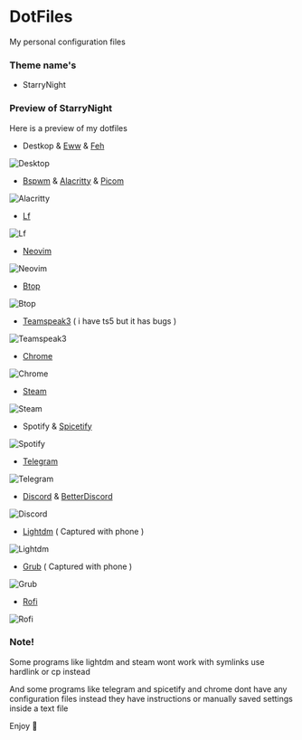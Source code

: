 # DotFiles

My personal configuration files

### Theme name's

- StarryNight

### Preview of StarryNight

Here is a preview of my dotfiles 

- Destkop & [Eww](StarryNight/home/murphy/.config/eww) & [Feh](StarryNight/home/murphy/.local/bin/fehbg)

![Desktop](https://i.imgur.com/VndlPMT.png)

- [Bspwm](StarryNight/home/murphy/.config/bspwm) & [Alacritty](StarryNight/home/murphy/.config/alacritty) & [Picom](StarryNight/home/murphy/.config/picom)

![Alacritty](https://i.imgur.com/ZYnJveF.png)

- [Lf](StarryNight/home/murphy/.config/lf)

![Lf](https://i.imgur.com/BAWMaX8.png)

- [Neovim](StarryNight/home/murphy/.config/nvim)

![Neovim](https://i.imgur.com/Cy7HNa5.png)

- [Btop](StarryNight/home/murphy/.config/btop)

![Btop](https://i.imgur.com/nsdBVsW.png)

- [Teamspeak3](StarryNight/home/murphy/.ts3client) ( i have ts5 but it has bugs )

![Teamspeak3](https://i.imgur.com/3nUFOpz.png)

- [Chrome](StarryNight/home/murphy/.config/google-chrome)

![Chrome](https://i.imgur.com/EWymGnC.png)

- [Steam](StarryNight/home/murphy/.local/share/Steam)

![Steam](https://i.imgur.com/hdcc7WC.png)

- Spotify & [Spicetify](StarryNight/home/murphy/.config/spicetify) 

![Spotify](https://i.imgur.com/RemWpjA.png)

- [Telegram](StarryNight/usr/share/TelegramDesktop)

![Telegram](https://i.imgur.com/e8NRDbE.png)

- [Discord](StarryNight/home/murphy/.config/discord) & [BetterDiscord](StarryNight/home/murphy/.config/BetterDiscord)

![Discord](https://i.imgur.com/1I785LJ.png)

- [Lightdm](StarryNight/etc/lightdm) ( Captured with phone )

![Lightdm](https://i.imgur.com/SJuXh7d.jpg)

- [Grub](StarryNight/usr/share/grub) ( Captured with phone )

![Grub](https://i.imgur.com/9WC7KPS.jpg)

- [Rofi](StarryNight/home/murphy/.config/rofi)

![Rofi](https://i.imgur.com/zGHMBOg.gif)

### Note!

Some programs like lightdm and steam wont work with symlinks use hardlink or cp instead

And some programs like telegram and spicetify and chrome dont have any configuration files instead they have instructions or manually saved settings inside a text file

Enjoy 🫠
